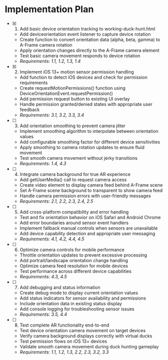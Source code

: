 # Implementation Plan

- [x] 1. Add basic device orientation tracking to working-duck-hunt.html
  - Add deviceorientation event listener to capture device rotation
  - Create function to convert orientation data (alpha, beta, gamma) to A-Frame camera rotation
  - Apply orientation changes directly to the A-Frame camera element
  - Test basic camera movement responds to device rotation
  - _Requirements: 1.1, 1.2, 1.3, 1.4_

- [x] 2. Implement iOS 13+ motion sensor permission handling
  - Add function to detect iOS devices and check for permission requirements
  - Create requestMotionPermissions() function using DeviceOrientationEvent.requestPermission()
  - Add permission request button to existing UI overlay
  - Handle permission granted/denied states with appropriate user feedback
  - _Requirements: 3.1, 3.2, 3.3, 3.4_

- [ ] 3. Add orientation smoothing to prevent camera jitter
  - Implement smoothing algorithm to interpolate between orientation values
  - Add configurable smoothing factor for different device sensitivities
  - Apply smoothing to camera rotation updates to ensure fluid movement
  - Test smooth camera movement without jerky transitions
  - _Requirements: 1.4, 4.3_

- [ ] 4. Integrate camera background for true AR experience
  - Add getUserMedia() call to request camera access
  - Create video element to display camera feed behind A-Frame scene
  - Set A-Frame scene background to transparent to show camera feed
  - Handle camera permission errors with user-friendly messages
  - _Requirements: 2.1, 2.2, 2.3, 2.4, 2.5_

- [ ] 5. Add cross-platform compatibility and error handling
  - Test and fix orientation behavior on iOS Safari and Android Chrome
  - Add error boundaries around sensor event handlers
  - Implement fallback manual controls when sensors are unavailable
  - Add device capability detection and appropriate user messaging
  - _Requirements: 4.1, 4.2, 4.4, 4.5_

- [ ] 6. Optimize camera controls for mobile performance
  - Throttle orientation updates to prevent excessive processing
  - Add portrait/landscape orientation change handling
  - Optimize camera feed resolution for mobile devices
  - Test performance across different device capabilities
  - _Requirements: 4.3, 4.5_

- [ ] 7. Add debugging and status information
  - Create debug mode to display current orientation values
  - Add status indicators for sensor availability and permissions
  - Include orientation data in existing status display
  - Add console logging for troubleshooting sensor issues
  - _Requirements: 3.5, 4.4_

- [ ] 8. Test complete AR functionality end-to-end
  - Test device orientation camera movement on target devices
  - Verify camera background displays correctly with virtual ducks
  - Test permission flows on iOS 13+ devices
  - Validate smooth camera movement during duck hunting gameplay
  - _Requirements: 1.1, 1.2, 1.3, 2.2, 2.3, 3.2, 3.3_